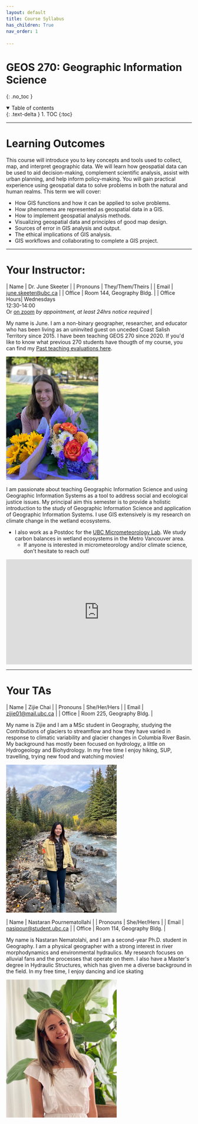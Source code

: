 ```yaml
---
layout: default
title: Course Syllabus
has_children: True
nav_order: 1

---
```


# GEOS 270: Geographic Information Science
{: .no_toc }

<details open markdown="block">
  <summary>
    Table of contents
  </summary>
  {: .text-delta }
1. TOC
{:toc}
</details>

---

# Learning Outcomes

This course will introduce you to key concepts and tools used to collect, map, and interpret geographic data.  We will learn how geospatial data can be used to aid decision-making, complement scientific analysis, assist with urban planning, and help inform policy-making.  You will gain practical experience using geospatial data to solve problems in both the natural and human realms.  This term we will cover:

* How GIS functions and how it can be applied to solve problems.
* How phenomena are represented as geospatial data in a GIS.
* How to implement geospatial analysis methods.
* Visualizing geospatial data and principles of good map design. 
* Sources of error in GIS analysis and output.
* The ethical implications of GIS analysis.
* GIS workflows and collaborating to complete a GIS project.

---


# Your Instructor:

| Name | Dr. June Skeeter |
| Pronouns | They/Them/Theirs |
| Email | june.skeeter@ubc.ca |
| Office | Room 144, Geography Bldg. |
| Office Hours| Wednesdays<br>12:30-14:00<br> Or [on zoom](https://ubc.zoom.us/j/66359522453?pwd=ZzZUMzV3NVY1V3pzcmYzZFBadW93UT09) *by appointment, at least 24hrs notice required* |

My name is June.  I am a non-binary geographer, researcher, and educator who has been living as an uninvited guest on unceded Coast Salish Territory since 2015.  I have been teaching GEOS 270 since 2020.  If you'd like to know what previous 270 students have thougth of my course, you can find my [Past teaching evaluations here](https://github.com/GEOS270/Syllabus/tree/main/docs/Evaluations).

<img src="docs/images/June.jpg" alt="missing" class="inline" width="250"/>

I am passionate about teaching Geographic Information Science and using Geographic Information Systems as a tool to address social and ecological justice issues.  My principal aim this semester is to provide a holistic introduction to the study of Geographic Information Science and application of Geographic Information Systems.  I use GIS extensively is my research on climate change in the wetland ecosystems.

* I also work as a Postdoc for the [UBC Micrometeorology Lab](https://blogs.ubc.ca/saraknox/).  We study carbon balances in wetland ecosystems in the Metro Vancouver area.
  * If anyone is interested in micrometeorology and/or climate science, don't hesitate to reach out!


<div style="overflow: hidden;
  padding-top: 56.25%;
  position: relative">
  <iframe src="https://ubc-micromet.github.io/FieldSiteMaps/" title="Processes" scrolling="no" frameborder="0"
    style="border: 0;
   height: 100%;
   left: 0;
   position: absolute;
   top: 0;
   width: 100%;">
   <p>Your browser does not support iframes.</p>
 </iframe>
</div>


---

# Your TAs

| Name | Zijie Chai |
| Pronouns | She/Her/Hers |
| Email | zijie01@mail.ubc.ca |
| Office | Room 225, Geography Bldg. |

My name is Zijie and I am a MSc student in Geography, studying the Contributions of glaciers to streamflow and how they have varied in response to climatic variability and glacier changes in Columbia River Basin. My background has mostly been focused on hydrology, a little on Hydrogeology and Biohydrology. In my free time I enjoy hiking, SUP, travelling, trying new food and watching movies!

<img src="docs/images/Zijie.jpg" alt="hi" class="inline" width="300"/>


| Name | Nastaran Pournematollahi |
| Pronouns | She/Her/Hers |
| Email | nasipour@student.ubc.ca |
| Office | Room 114, Geography Bldg. |

My name is Nastaran Nematolahi, and I am a second-year Ph.D. student in Geography. I am a physical geographer with a strong interest in river morphodynamics and environmental hydraulics. My research focuses on alluvial fans and the processes that operate on them. I also have a Master's degree in Hydraulic Structures, which has given me a diverse background in the field. In my free time, I enjoy dancing and ice skating

<img src="docs/images/Nastaran.jpg" alt="hi" class="inline" width="300"/>
